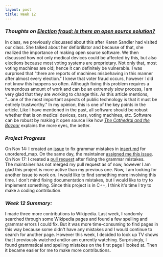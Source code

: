 ```yaml
---
layout: post
title: Week 12
---
```

### **_Thoughts on [Election fraud: Is there an open source solution?](https://opensource.com/article/19/9/voting-fraud-open-source-solution?)_**  
In class, we previously discussed about this after Karen Sandler had visited our class. She talked about her defibrillator and because of that, she realized the importance of making open source software. We then discussed how not only medical devices could be affected by this, but also elections because most voting systems are proprietary. Not only that, most voting machines are old; hence it can definitely be vulnerable. I was surprised that "there are reports of machines misbehaving in this manner after almost every election." I knew that voter fraud occurs, however I did not know this happens so often. Although fixing this problem requires a tremendous amount of work and can be an extremely slow process, I am very glad that they are working to change this. As this article mentions, "...one of the most important aspects of public technology is that it must be entirely trustworthy." In my opinion, this is one of the key points in the article. Like I have mentioned in the past, all software should be robust whether that is on medical devices, cars, voting machines, etc. Software can be robust by making it open source like how [_The Cathedral and the Bazaar_](http://www.catb.org/~esr/writings/cathedral-bazaar/cathedral-bazaar/index.html) explains the more eyes, the better.   

### **_Project Progress_**    
On Nov 14: I created an [issue](https://github.com/Bhupesh-V/30-seconds-of-cpp/issues/445) to fix grammar mistakes in [insert.md](https://github.com/Bhupesh-V/30-seconds-of-cpp/blob/master/unordered_map/insert.md) for unordered_map. On the same day, the maintainer [assigned me this issue](https://github.com/Bhupesh-V/30-seconds-of-cpp/issues/assigned/rajsukanya).  
On Nov 17: I created a [pull request](https://github.com/Bhupesh-V/30-seconds-of-cpp/pull/446) after fixing the grammar mistakes.  
The maintainer has not merged my pull request as of now, however I am glad this project is more active than my previous one. Now, I am looking for another issue to work on. I would like to find something more involving this time. I don't mind fixing documentation mistakes, but I would like to try to implement something. Since this project is in C++, I think it's time I try to make a coding contribution.  

### **_Week 12 Summary:_**      
I made three more contributions to Wikipedia. Last week, I randomly searched through some Wikipedia pages and found a few spelling and grammar errors I could fix. But it was more time-consuming to find pages in this way because some didn't have any mistakes and I would continue to search for another page. However this week, I decided to look up TV shows that I previously watched and/or am currently watching. Surprisingly, I found grammatical and spelling mistakes on the first page I looked at. Then it became easier for me to make more contributions.   
